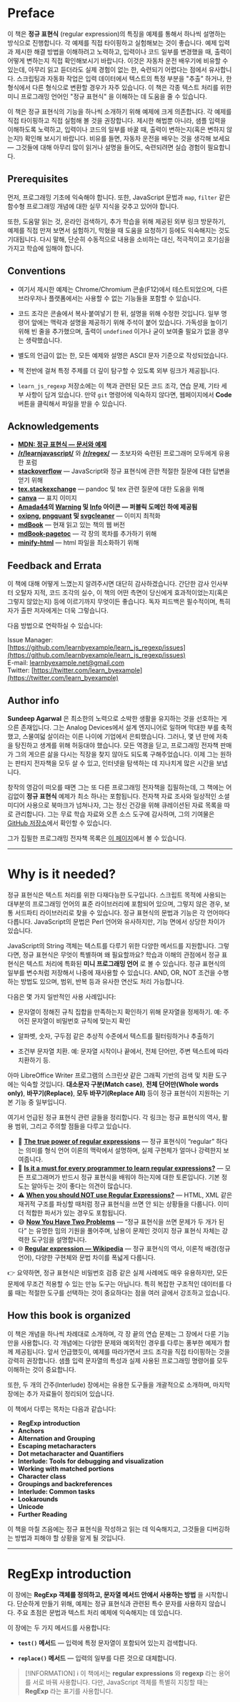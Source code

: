 # Preface
이 책은 **정규 표현식** (regular expression)의 특징을 예제를 통해서 하나씩 설명하는 방식으로 진행합니다. 각 예제를 직접 타이핑하고 실험해보는 것이 좋습니다. 예제 입력과 제시한 해결 방법을 이해하려고 노력하고, 입력이나 코드 일부를 변경했을 때, 출력이 어떻게 변하는지 직접 확인해보시기 바랍니다. 이것은 자동차 운전 배우기에 비유할 수 있는데, 아무리 읽고 듣더라도 실제 경험이 없는 한, 숙련되기 어렵다는 점에서 유사합니다. 스크립팅과 자동화 작업은 입력 데이터에서 텍스트의 특정 부분을 "추출" 하거나, 한 형식에서 다른 형식으로 변환할 경우가 자주 있습니다. 이 책은 각종 텍스트 처리를 위한 미니 프로그래밍 언어인 "정규 표현식" 을 이해하는 데 도움을 줄 수 있습니다.

이 책은 정규 표현식의 기능을 하나씩 소개하기 위해 예제에 크게 의존합니다. 각 예제를 직접 타이핑하고 직접 실험해 볼 것을 권장합니다. 제시한 해법뿐 아니라, 샘플 입력을 이해하도록 노력하고, 입력이나 코드의 일부를 바꿀 때, 출력이 변하는지(혹은 변하지 않는지!) 확인해 보시기 바랍니다. 비유를 들면, 자동차 운전을 배우는 것을 생각해 보세요 — 그것들에 대해 아무리 많이 읽거나 설명을 들어도, 숙련되려면 실습 경험이 필요합니다.

## Prerequisites
먼저, 프로그래밍 기초에 익숙해야 합니다. 또한, JavaScript 문법과 `map`, `filter` 같은 함수형 프로그래밍 개념에 대한 실무 지식을 갖추고 있어야 합니다.  

또한, 도움말 읽는 것, 온라인 검색하기, 추가 학습을 위해 제공된 외부 링크 방문하기, 예제를 직접 만져 보면서 실험하기, 막혔을 때 도움을 요청하기 등에도 익숙해지는 것도 기대됩니다. 다시 말해, 단순히 수동적으로 내용을 소비하는 대신, 적극적이고 호기심을 가지고 학습에 임해야 합니다.

## Conventions
- 여기서 제시한 예제는 Chrome/Chromium 콘솔(F12)에서 테스트되었으며, 다른 브라우저나 플랫폼에서는 사용할 수 없는 기능들을 포함할 수 있습니다.  

- 코드 조각은 콘솔에서 복사·붙여넣기 한 뒤, 설명을 위해 수정한 것입니다. 일부 명령어 앞에는 맥락과 설명을 제공하기 위해 주석이 붙어 있습니다. 가독성을 높이기 위해 빈 줄을 추가했으며, 출력이 `undefined` 이거나 굳이 보여줄 필요가 없을 경우는 생략했습니다.  

- 별도의 언급이 없는 한, 모든 예제와 설명은 ASCII 문자 기준으로 작성되었습니다.

- 책 전반에 걸쳐 특정 주제를 더 깊이 탐구할 수 있도록 외부 링크가 제공됩니다.
  
- `learn_js_regexp` 저장소에는 이 책과 관련된 모든 코드 조각, 연습 문제, 기타 세부 사항이 담겨 있습니다. 만약 `git` 명령어에 익숙하지 않다면, 웹페이지에서 **Code** 버튼을 클릭해서 파일을 받을 수 있습니다.

## Acknowledgements
- **[MDN: 정규 표현식 — 문서와 예제](https://developer.mozilla.org/en-US/docs/Web/JavaScript/Reference/Regular_expressions)**  
- **[/r/learnjavascript/](https://old.reddit.com/r/learnjavascript/)** 와 **[/r/regex/](https://old.reddit.com/r/regex/)** — 초보자와 숙련된 프로그래머 모두에게 유용한 포럼  
- **[stackoverflow](https://stackoverflow.com/)** — JavaScript와 정규 표현식에 관한 적절한 질문에 대한 답변을 얻기 위해  
- **[tex.stackexchange](https://tex.stackexchange.com/)** — pandoc 및 tex 관련 질문에 대한 도움을 위해  
- **[canva](https://www.canva.com/)** — 표지 이미지  
- **[Amada44](https://commons.wikimedia.org/wiki/User:Amada44)의 [Warning](https://commons.wikimedia.org/wiki/File:Warning_icon.svg) 및 [Info](https://commons.wikimedia.org/wiki/File:Info_icon_002.svg) 아이콘 — 퍼블릭 도메인 하에 제공됨**  
- **[oxipng](https://github.com/shssoichiro/oxipng), [pngquant](https://pngquant.org/) 및 [svgcleaner](https://github.com/RazrFalcon/svgcleaner)** — 이미지 최적화  
- **[mdBook](https://github.com/rust-lang/mdBook)** — 현재 읽고 있는 책의 웹 버전  
- **[mdBook-pagetoc](https://github.com/JorelAli/mdBook-pagetoc)** — 각 장의 목차를 추가하기 위해  
- **[minify-html](https://github.com/wilsonzlin/minify-html)** — html 파일을 최소화하기 위해  

## Feedback and Errata
이 책에 대해 어떻게 느꼈는지 알려주시면 대단히 감사하겠습니다. 간단한 감사 인사부터 오탈자 지적, 코드 조각의 실수, 이 책의 어떤 측면이 당신에게 효과적이었는지(혹은 그렇지 않았는지) 등에 이르기까지 무엇이든 좋습니다. 독자 피드백은 필수적이며, 특히 자가 출판 저자에게는 더욱 그렇습니다.

다음 방법으로 연락하실 수 있습니다:

Issue Manager: [https://github.com/learnbyexample/learn_js_regexp/issues](https://github.com/learnbyexample/learn_js_regexp/issues)  
E-mail: learnbyexample.net@gmail.com  
Twitter: [https://twitter.com/learn_byexample](https://twitter.com/learn_byexample)

## Author info
**Sundeep Agarwal** 은 최소한의 노력으로 소박한 생활을 유지하는 것을 선호하는 게으른 존재입니다. 그는 Analog Devices에서 설계 엔지니어로 일하며 막대한 부를 축적했고, 스물여덟 살이라는 이른 나이에 기업에서 은퇴했습니다. 그러나, 몇 년 만에 저축을 탕진하고 생계를 위해 허둥대야 했습니다. 모든 역경을 딛고, 프로그래밍 전자책 판매가 그의 게으른 삶을 다시는 직장을 찾지 않아도 되도록 구해주었습니다. 이제 그는 원하는 판타지 전자책을 모두 살 수 있고, 인터넷을 탐색하는 데 지나치게 많은 시간을 보냅니다.  

창작의 영감이 떠오를 때면 그는 또 다른 프로그래밍 전자책을 집필하는데, 그 책에는 어김없이 **정규 표현식** 예제가 최소 하나는 포함됩니다. 전자책 자료 조사와 일상적인 소셜 미디어 사용으로 북마크가 넘쳐나자, 그는 정신 건강을 위해 큐레이션된 자료 목록을 따로 관리합니다. 그는 무료 학습 자료와 오픈 소스 도구에 감사하며, 그의 기여물은 [GitHub 저장소](https://github.com/learnbyexample)에서 확인할 수 있습니다.  

그가 집필한 프로그래밍 전자책 목록은 [이 페이지](https://learnbyexample.github.io/books/)에서 볼 수 있습니다.

---

# Why is it needed?
정규 표현식은 텍스트 처리를 위한 다재다능한 도구입니다. 스크립트 목적에 사용되는 대부분의 프로그래밍 언어의 표준 라이브러리에 포함되어 있으며, 그렇지 않은 경우, 보통 서드파티 라이브러리로 찾을 수 있습니다. 정규 표현식의 문법과 기능은 각 언어마다 다릅니다. JavaScript의 문법은 Perl 언어와 유사하지만, 기능 면에서 상당한 차이가 있습니다.  

JavaScript의 String 객체는 텍스트를 다루기 위한 다양한 메서드를 지원합니다. 그렇다면, 정규 표현식은 무엇이 특별하며 왜 필요할까요? 학습과 이해의 관점에서 정규 표현식은 텍스트 처리에 특화된 **미니 프로그래밍 언어** 로 볼 수 있습니다. 정규 표현식의 일부를 변수처럼 저장해서 나중에 재사용할 수 있습니다. AND, OR, NOT 조건을 수행하는 방법도 있으며, 범위, 반복 등과 유사한 연산도 처리 가능합니다.  

다음은 몇 가지 일반적인 사용 사례입니다:  

- 문자열이 정해진 규칙 집합을 만족하는지 확인하기 위해 문자열을 정제하기. 예: 주어진 문자열이 비밀번호 규칙에 맞는지 확인  

- 알파벳, 숫자, 구두점 같은 추상적 수준에서 텍스트를 필터링하거나 추출하기  

- 조건부 문자열 치환. 예: 문자열 시작이나 끝에서, 전체 단어만, 주변 텍스트에 따라 치환하기 등.  

아마 LibreOffice Writer 프로그램의 스크린샷 같은 그래픽 기반의 검색 및 치환 도구에는 익숙할 것입니다. **대소문자 구분(Match case)**, **전체 단어만(Whole words only)**, **바꾸기(Replace)**, **모두 바꾸기(Replace All)** 등이 정규 표현식이 지원하는 기본 기능 중 일부입니다.  

여기서 언급된 정규 표현식 관련 글들을 정리합니다. 각 링크는 정규 표현식의 역사, 활용 범위, 그리고 주의할 점들을 다루고 있습니다.  

- 📖 **[The true power of regular expressions](https://www.npopov.com/2012/06/15/The-true-power-of-regular-expressions.html)** — 정규 표현식이 “regular” 하다는 의미를 형식 언어 이론의 맥락에서 설명하며, 실제 구현체가 얼마나 강력한지 보여줍니다.  
- 💬 **[Is it a must for every programmer to learn regular expressions?](https://stackoverflow.com/questions/887107/are-regular-expressions-a-must-for-programming)** — 모든 프로그래머가 반드시 정규 표현식을 배워야 하는지에 대한 토론입니다. 기본 정도는 알아두는 것이 좋다는 의견이 많습니다.  
- ⚠️ **[When you should NOT use Regular Expressions?](https://stackoverflow.com/questions/7553722/when-should-i-not-use-regular-expressions)** — HTML, XML 같은 재귀적 구조를 파싱할 때처럼 정규 표현식을 쓰면 안 되는 상황들을 다룹니다. 이미 더 적합한 파서가 있는 경우도 포함됩니다.  
- 😅 **[Now You Have Two Problems](https://blog.codinghorror.com/regular-expressions-now-you-have-two-problems/)** — “정규 표현식을 쓰면 문제가 두 개가 된다” 는 유명한 밈의 기원을 풀어주며, 남용이 문제인 것이지 정규 표현식 자체는 강력한 도구임을 설명합니다.  
- 🌐 **[Regular expression — Wikipedia](https://en.wikipedia.org/wiki/Regular_expression)** — 정규 표현식의 역사, 이론적 배경(정규 언어), 다양한 구현체와 문법 차이를 폭넓게 다룹니다.  

👉 요약하면, 정규 표현식은 비밀번호 검증 같은 실제 사례에도 매우 유용하지만, 모든 문제에 무조건 적용할 수 있는 만능 도구는 아닙니다. 특히 복잡한 구조적인 데이터를 다룰 때는 적절한 도구를 선택하는 것이 중요하다는 점을 여러 글에서 강조하고 있습니다.  

## How this book is organized
이 책은 개념을 하나씩 차례대로 소개하며, 각 장 끝의 연습 문제는 그 장에서 다룬 기능만을 사용합니다. 각 개념에는 다양한 문제와 예외적인 경우를 다루는 풍부한 예제가 함께 제공됩니다. 앞서 언급했듯이, 예제를 따라가면서 코드 조각을 직접 타이핑하는 것을 강력히 권장합니다. 샘플 입력 문자열의 특성과 실제 사용된 프로그래밍 명령어를 모두 이해하는 것이 중요합니다.  

또한, 두 개의 간주(Interlude) 장에서는 유용한 도구들을 개괄적으로 소개하며, 마지막 장에는 추가 자료들이 정리되어 있습니다.  

이 책에서 다루는 목차는 다음과 같습니다:  

- **RegExp introduction**  
- **Anchors**  
- **Alternation and Grouping**  
- **Escaping metacharacters**  
- **Dot metacharacter and Quantifiers**  
- **Interlude: Tools for debugging and visualization**  
- **Working with matched portions**  
- **Character class**  
- **Groupings and backreferences**  
- **Interlude: Common tasks**  
- **Lookarounds**  
- **Unicode**  
- **Further Reading**  

이 책을 마칠 즈음에는 정규 표현식을 작성하고 읽는 데 익숙해지고, 그것들을 디버깅하는 방법과 피해야 할 상황을 알게 될 것입니다.


---

# RegExp introduction
이 장에는 **RegExp 객체를 정의하고, 문자열 메서드 안에서 사용하는 방법** 을 시작합니다. 단순하게 만들기 위해, 예제는 정규 표현식과 관련된 특수 문자를 사용하지 않습니다. 주요 초점은 문법과 텍스트 처리 예제에 익숙해지는 데 있습니다.  

이 장에는 두 가지 메서드를 사용합니다:  
- **`test()` 메서드** — 입력에 특정 문자열이 포함되어 있는지 검색합니다.  

- **`replace()` 메서드** — 입력의 일부를 다른 것으로 대체합니다.  

> [!INFORMATION]
> ℹ️ 이 책에서는 **regular expressions** 와 **regexp** 라는 용어를 서로 바꿔 사용합니다. 다만, JavaScript 객체를 특별히 지칭할 때는 **RegExp** 라는 표기를 사용합니다.

























  
